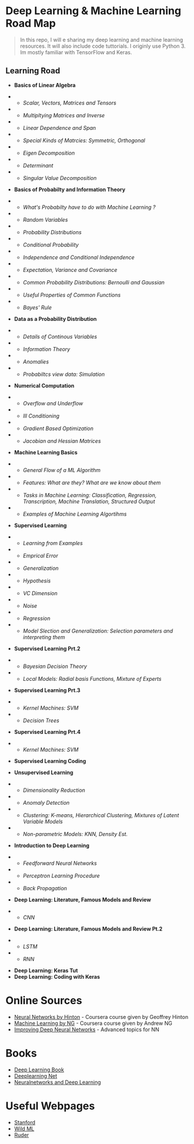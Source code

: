 
# Deep Learning  & Machine Learning Road Map

>In this repo, I will e sharing my deep learning and machine learning resources. 
It will also include code tuttorials. 
I originly use Python 3. Im mostly familiar with TensorFlow and Keras.

## Learning Road

 *   __Basics of Linear Algebra__ 
 - - _Scalar, Vectors, Matrices and Tensors_
 - - _Multipltying Matrices and Inverse_
 - - _Linear Dependence and Span_
 - - _Special Kinds of Matrcies: Symmetric, Orthogonal_
 - - _Eigen Decomposition_
 - - _Determinant_
 - - _Singular Value Decomposition_

* __Basics of Probabilty and Information Theory__
- - _What's Probabilty have to do with Machine Learning ?_
- -  _Random Variables_
- - _Probability Distributions_
- - _Conditional Probability_
- - _Independence and Conditional Independence_
- - _Expectation, Variance and Covariance_
- - _Common Probability Distributions: Bernoulli and Gaussian_ 
- - _Useful Properties of Common Functions_ 
- - _Bayes' Rule_

* __Data as a Probability Distribution__
- -  _Details of Continous Variables_
- - _Information Theory_
- - _Anomalies_
- - _Probabiltcs view data: Simulation_

* __Numerical Computation__
- -  _Overflow and Underflow_
- - _Ill Conditioning_
- - _Gradient Based Optimization_
- - _Jacobian and Hessian Matrices_

* __Machine Learning Basics__
- - _General Flow of a ML Algorithm_
- -  _Features: What are they? What are we know about them_
- - _Tasks in Machine Learning: Classification, Regression, Transcription, Machine Translation, Structured Output_
- - _Examples of Machine Learning Algortihms_

* __Supervised Learning__
- - _Learning from Examples_
- - _Emprical Error_
- - _Generalization_
- - _Hypothesis_
- - _VC Dimension_ 
- -  _Noise_
- - _Regression_
- - _Model Slection and Generalization: Selection parameters and interpreting them_ 

*  __Supervised Learning Prt.2__
- - _Bayesian Decision Theory_
- - _Local Models: Radial basis Functions, Mixture of Experts_

* __Supervised Learning Prt.3__
- - _Kernel Machines: SVM_
- - _Decision Trees_

* __Supervised Learning Prt.4__
- - _Kernel Machines: SVM_

* __Supervised Learning Coding__

* __Unsupervised Learning__
- - _Dimensionality Reduction_
- - _Anomaly Detection_
- - _Clustering: K-means, Hierarchical Clustering, Mixtures of Latent Variable Models_
- - _Non-parametric Models: KNN, Density Est._

* __Introduction to Deep Learning__
- - _Feedforward Neural Networks_ 
- - _Perceptron Learning Procedure_
- - _Back Propagation_

* __Deep Learning: Literature, Famous Models and Review__
- - _CNN_

* __Deep Learning: Literature, Famous Models and Review  Pt.2__
- - _LSTM_
- - _RNN_ 

* __Deep Learning: Keras Tut__
* __Deep Learning: Coding with Keras__

# Online Sources


* [Neural Networks by Hinton](https://www.coursera.org/learn/neural-networks/home/welcome) - Coursera course given by Geoffrey Hinton
* [Machine Learning by NG](https://www.coursera.org/learn/machine-learning/home/welcome) - Coursera course given by Andrew NG
* [Improving Deep Neural Networks](https://www.coursera.org/learn/deep-neural-network/home/welcome) - Advanced topics for NN


# Books

* [Deep Learning Book](https://www.deeplearningbook.org )
* [Deeplearning Net](http://deeplearning.net/reading-list/)
* [Neuralnetworks and Deep Learning](neuralnetworksanddeeplearning.com)


# Useful Webpages
* [Stanford](http://deeplearning.stanford.edu/tutorial/)
* [Wild ML](http://www.wildml.com/2015/11/understanding-convolutional-neural-networks-for-nlp/)
* [Ruder](http://ruder.io/)

